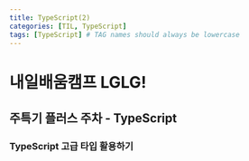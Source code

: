 ```yaml
---
title: TypeScript(2)
categories: [TIL, TypeScript]
tags: [TypeScript] # TAG names should always be lowercase
---
```


# 내일배움캠프 LGLG!

## 주특기 플러스 주차 - TypeScript

### TypeScript 고급 타입 활용하기
